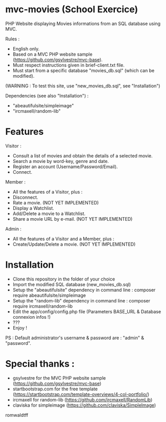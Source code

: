 # mvc-movies (School Exercice)


PHP Website displaying Movies informations from an SQL database using MVC.

Rules :
- English only.
- Based on a MVC PHP website sample (https://github.com/gsylvestre/mvc-base).
- Must respect instructions given in brief-client.txt file.
- Must start from a specific database "movies_db.sql" (which can be modified).

(WARNING : To test this site, use "new_movies_db.sql", see "Installation")

Dependencies (see also "Installation") :
- "abeautifulsite/simpleimage"
- "ircmaxell/random-lib"

# Features

Visitor :
- Consult a list of movies and obtain the details of a selected movie.
- Search a movie by word-key, genre and date.
- Register an account (Username/Password/Email).
- Connect.

Member :
- All the features of a Visitor, plus :
- Disconnect.
- Rate a movie. (NOT YET IMPLEMENTED)
- Display a Watchlist.
- Add/Delete a movie to a Watchlist.
- Share a movie URL by e-mail. (NOT YET IMPLEMENTED)

Admin :
- All the features of a Visitor and a Member, plus :
- Create/Update/Delete a movie. (NOT YET IMPLEMENTED)

# Installation

- Clone this repository in the folder of your choice
- Import the modified SQL database (new_movies_db.sql)
- Setup the "abeautifulsite" dependency in command line : composer require abeautifulsite/simpleimage
- Setup the "random-lib" dependency in command line : composer require ircmaxell/random-lib
- Edit the app/config/config.php file (Parameters BASE_URL & Database connexion infos !)
- ???
- Enjoy !

PS : Default administrator's username & password are : "admin" & "password".

# Special thanks :

- gsylvestre for the MVC PHP website sample (https://github.com/gsylvestre/mvc-base)
- startbootstrap.com for the free template (https://startbootstrap.com/template-overviews/4-col-portfolio/)
- ircmaxell for random-lib (https://github.com/ircmaxell/RandomLib)
- claviska for simpleimage (https://github.com/claviska/SimpleImage)


romwaldtff

